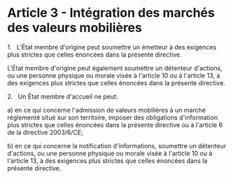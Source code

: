 # Article 3 - Intégration des marchés des valeurs mobilières


1.   L'État membre d'origine peut soumettre un émetteur à des exigences plus strictes que celles énoncées dans la présente directive.

L'État membre d'origine peut également soumettre un détenteur d'actions, ou une personne physique ou morale visée à l'article 10 ou à l'article 13, à des exigences plus strictes que celles énoncées dans la présente directive.

2.   Un État membre d'accueil ne peut:

a) en ce qui concerne l'admission de valeurs mobilières à un marché réglementé situé sur son territoire, imposer des obligations d'information plus strictes que celles énoncées dans la présente directive ou à l'article 6 de la directive 2003/6/CE;

b) en ce qui concerne la notification d'informations, soumettre un détenteur d'actions, ou une personne physique ou morale visée à l'article 10 ou à l'article 13, à des exigences plus strictes que celles énoncées dans la présente directive.
